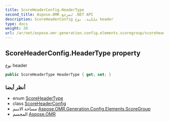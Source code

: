```yaml
---
title: ScoreHeaderConfig.HeaderType
second_title: Aspose.OMR لمرجع .NET API
description: ScoreHeaderConfig ملكية. نوع header
type: docs
weight: 20
url: /ar/net/aspose.omr.generation.config.elements.scoregroup/scoreheaderconfig/headertype/
---
```

## ScoreHeaderConfig.HeaderType property

نوع header

```csharp
public ScoreHeaderType HeaderType { get; set; }
```

### أنظر أيضا

* enum [ScoreHeaderType](../../../aspose.omr.generation.config.enums/scoreheadertype/)
* class [ScoreHeaderConfig](../)
* مساحة الاسم [Aspose.OMR.Generation.Config.Elements.ScoreGroup](../../scoreheaderconfig/)
* المجسم [Aspose.OMR](../../../)


